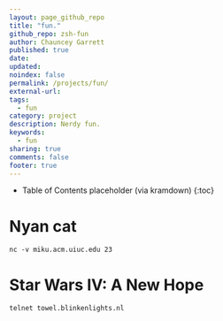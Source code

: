 ```yaml
---
layout: page_github_repo
title: "fun."
github_repo: zsh-fun
author: Chauncey Garrett
published: true
date:
updated:
noindex: false
permalink: /projects/fun/
external-url:
tags:
  - fun
category: project
description: Nerdy fun.
keywords:
  - fun
sharing: true
comments: false
footer: true
---
```


* Table of Contents placeholder (via kramdown)
{:toc}

# Nyan cat

    nc -v miku.acm.uiuc.edu 23

# Star Wars IV: A New Hope

    telnet towel.blinkenlights.nl
